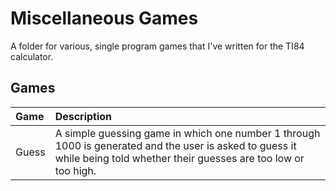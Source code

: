# Miscellaneous Games
A folder for various, single program games that I've written for the TI84 calculator.

## Games
Game|Description|
:---|:----------|
Guess|A simple guessing game in which one number 1 through 1000 is generated and the user is asked to guess it while being told whether their guesses are too low or too high.
